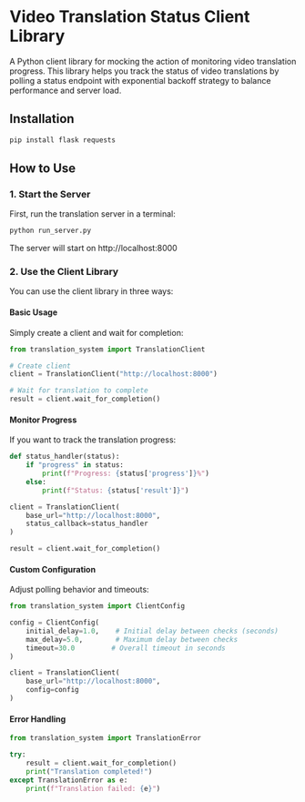 # Video Translation Status Client Library

A Python client library for mocking the action of monitoring video translation progress. This library helps you track the status of video translations by polling a status endpoint with exponential backoff strategy to balance performance and server load.

## Installation

```bash
pip install flask requests
```

## How to Use

### 1. Start the Server

First, run the translation server in a terminal:
```bash
python run_server.py
```

The server will start on http://localhost:8000

### 2. Use the Client Library

You can use the client library in three ways:

#### Basic Usage

Simply create a client and wait for completion:

```python
from translation_system import TranslationClient

# Create client
client = TranslationClient("http://localhost:8000")

# Wait for translation to complete
result = client.wait_for_completion()
```

#### Monitor Progress

If you want to track the translation progress:

```python
def status_handler(status):
    if "progress" in status:
        print(f"Progress: {status['progress']}%")
    else:
        print(f"Status: {status['result']}")

client = TranslationClient(
    base_url="http://localhost:8000",
    status_callback=status_handler
)

result = client.wait_for_completion()
```

#### Custom Configuration

Adjust polling behavior and timeouts:

```python
from translation_system import ClientConfig

config = ClientConfig(
    initial_delay=1.0,    # Initial delay between checks (seconds)
    max_delay=5.0,        # Maximum delay between checks
    timeout=30.0         # Overall timeout in seconds
)

client = TranslationClient(
    base_url="http://localhost:8000",
    config=config
)
```

#### Error Handling

```python
from translation_system import TranslationError

try:
    result = client.wait_for_completion()
    print("Translation completed!")
except TranslationError as e:
    print(f"Translation failed: {e}")
```

